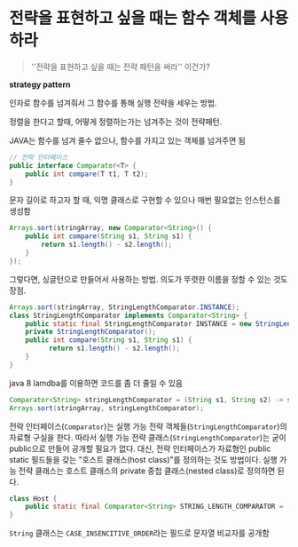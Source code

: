 # 전략을 표현하고 싶을 때는 함수 객체를 사용하라

> ''전략을 표현하고 싶을 때는 전략 패턴을 써라'' 이건가?



**strategy pattern**

인자로 함수를 넘겨줘서 그 함수를 통해 실행 전략을 세우는 방법.

정렬을 한다고 할때, 어떻게 정렬하는가는 넘겨주는 것이 전략패턴.

JAVA는 함수를 넘겨 줄수 없으나, 함수를 가지고 있는 객체를 넘겨주면 됨

```java
// 전략 인터페이스
public interface Comparator<T> {
	public int compare(T t1, T t2);
}
```

문자 길이로 하고자 할 때, 익명 클래스로 구현할 수 있으나 매번 필요없는 인스턴스를 생성함

```java
Arrays.sort(stringArray, new Comparator<String>() {
	public int compare(String s1, String s1) {
    	return s1.length() - s2.length();
	}
});
```

그렇다면, 싱글턴으로 만들어서 사용하는 방법. 의도가 뚜렷한 이름을 정할 수 있는 것도 장점.

```java
Arrays.sort(stringArray, StringLengthComparator.INSTANCE);
class StringLengthComparator implements Comparator<String> {
	public static final StringLengthComparator INSTANCE = new StringLengthComparator();
	private StringLengthComparator();
	public int compare(String s1, String s1) {
          return s1.length() - s2.length();
	}
}
```

java 8 lamdba를 이용하면 코드를 좀 더 줄일 수 있음

```java
Comparator<String> stringLengthComparator = (String s1, String s2) -> s1.length - s2.length;
Arrays.sort(stringArray, stringLengthComparator);
```



전략 인터페이스(`Comparator`)는 실행 가능 전략 객체들(`StringLengthComparator`)의 자료형 구실을 한다. 따라서 실행 가능 전략 클래스(`StringLengthComparator`)는 굳이 public으로 만들어 공개할 필요가 없다. 대신, 전략 인터페이스가 자료형인 public static 필드들을 갖는 "호스트 클래스(host class)"를 정의하는 것도 방법이다. 실행 가능 전략 클래스는 호스트 클래스의 private 중첩 클래스(nested class)로 정의하면 된다.

```java
class Host {
	public static final Comparator<String> STRING_LENGTH_COMPARATOR = (String s1, String s2) -> s1.length - s2.length;
}
```

`String` 클래스는 `CASE_INSENCITIVE_ORDER`라는 필드로 문자열 비교자를 공개함
